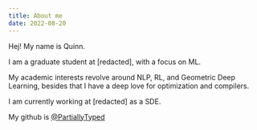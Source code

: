 ```yaml
---
title: About me
date: 2022-08-20
---
```


Hej! My name is Quinn.

I am a graduate student at [redacted], with a focus on ML.

My academic interests revolve around NLP, RL, and Geometric Deep Learning, besides that I have a deep love for optimization and compilers.

I am currently working at [redacted] as a SDE.

My github is [@PartiallyTyped](https://github.com/partiallytyped)
